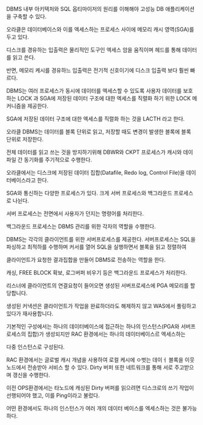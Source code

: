 DBMS 내부 아키택처와 SQL 옵티마이저의 원리를 이해해야 고성능 DB 애플리케이션을 구축할 수 있다.

오라클은 데이터베이스와 이를 엑세스하는 프로세스 사이에 메모리 캐시 영역(SGA)를 두고 있다.

디스크를 경유하는 입출력은 물리적인 도구인 엑세스 암을 움직이며 헤드를 통해 데이터를 읽고 쓴다.

반면, 메모리 케시를 경유하느 입출력은 전기적 신호이기에 디스크 입출력 보다 훨씬 빠르다.

DBMS는 여러 프로세스가 동시에 데이터를 액세스할 수 있도록 사용자 데이터를 보호하는 LOCK 과 SGA에 저장된 데이터 구조에 대한 엑세스를 직렬화 하기 위한 LOCK 메커니즘을 제공한다.

SGA에 저장된 데이터 구조에 대한 엑세스를 직렬화 하는 것을 LACTH 라고 한다.

오라클 DBMS는 데이터를 블록 단위로 읽고, 저장할 때도 변경이 발생한 블록에 블록 단위로 저장한다.

전체 데이터를 읽고 쓰는 것을 방지하기위해 DBWR와 CKPT 프로세스가 캐시와 데이파일 간 동기화를 주기적으로 수행한다.

오라클에서는 디스크에 저장된 데이터 집합(Datafile, Redo log, Control File)을 데이터베이스라고 한다.

SGA와 통신하는 다양한 프로세스가 있다. 크게 서버 프로세스와 백그라운드 프로세스로 나뉜다.

서버 프로세스는 전면에서 사용자가 던지는 명령어를 처리한다.

백그라운드 프로세스는 DBMS 관리를 위한 각자의 역할을 수행한다.

DBMS는 각각의 클라이언트를 위한 서버프로세스를 제공한다. 서버프로세스는 SQL을 파싱하고 최적하를 수행하며 커서를 열어 SQL을 실행하면서 블록을 읽고 정렬하여

클라이언트가 요청한 결과집합을 만들어 DBMS로 전송하는 역할을 한다.

캐싱, FREE BLOCK 확보, 로그버퍼 비우기 등은 백그라운드 프로세스가 처리한다.

리스너에 클라이언트의 연결요청이 들어오면 생성된 서버프로세스에 PGA 메모리를 할당합니다.

생성된 커낵션은 클라이언트가 작업을 완료하더라도 해제하지 않고 WAS에서 풀링하고있다가 재사용합니다.

기본적인 구성에서는 하나의 데이터베이스에 접근하는 하나의 인스턴스(PGA와 서버프로세스의 집합)가 생성되지만 RAC 환경에서는 하나의 데이터베이스르 엑세스하는

다중 인스턴스로 구성된다.

RAC 환경에서는 글로벌 캐시 개념을 사용하여 로컬 케시에 ㅇ벗는 데이ㅓ 블록을 이웃 노드에서 전송받아 서비스 할 수 있다. Dirty 버퍼 또한 네트워크를 통해 서로 주고받으며 갱신을 수행한다.

이전 OPS환경에서는 타노드에 캐싱된 Dirty 버퍼를 읽으려면 디스크로의 쓰기 작업이 선행되어야 했고, 이를 Ping이라고 불렀다.

어떤 환경에서도 하나의 인스턴스가 여러 개의 데이터 베이스를 엑세스하는 것은 불가능 하다.
